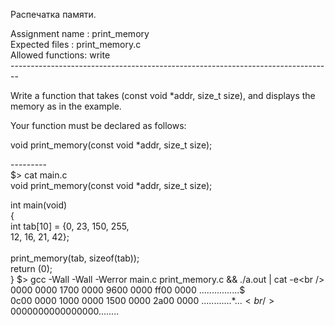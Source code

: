 Распечатка памяти. <br />

Assignment name  : print_memory<br />
Expected files   : print_memory.c<br />
Allowed functions: write<br />
--------------------------------------------------------------------------------<br />

Write a function that takes (const void *addr, size_t size), and displays the<br />
memory as in the example.<br />

Your function must be declared as follows:<br />

void	print_memory(const void *addr, size_t size);<br />

---------<br />
$> cat main.c<br />
void	print_memory(const void *addr, size_t size);<br />

int	main(void)<br />
{<br />
	int	tab[10] = {0, 23, 150, 255,<br />
	              12, 16,  21, 42};<br />
<br />
	print_memory(tab, sizeof(tab));<br />
	return (0);<br />
}
$> gcc -Wall -Wall -Werror main.c print_memory.c && ./a.out | cat -e<br />
0000 0000 1700 0000 9600 0000 ff00 0000 ................$<br />
0c00 0000 1000 0000 1500 0000 2a00 0000 ............*...$<br />
0000 0000 0000 0000                     ........$<br />
